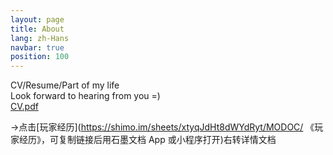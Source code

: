 ```yaml
---
layout: page
title: About
lang: zh-Hans
navbar: true
position: 100
---
```

CV/Resume/Part of my life
<br>Look forward to hearing from you =)
 <br>[CV.pdf](/assets/pdf/Huahui_CV.pdf)
<object data="../assets/pdf/Huahui_CV.pdf" width="500" height="600" type='application/pdf'></object>

 ->点击[玩家经历](https://shimo.im/sheets/xtyqJdHt8dWYdRyt/MODOC/ 《玩家经历》，可复制链接后用石墨文档 App 或小程序打开)右转详情文档

 <!--cover_url: /assets/images/banners/home.jpeg
 cover_meta: >
   Photo by [Amador Loureiro](https://unsplash.com/@amadorloureiroblanco)
   -->
